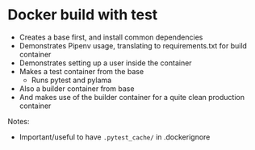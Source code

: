 # Docker build with test

- Creates a base first, and install common dependencies
- Demonstrates Pipenv usage, translating to requirements.txt for build container
- Demonstrates setting up a user inside the container
- Makes a test container from the base
    - Runs pytest and pylama
- Also a builder container from base
- And makes use of the builder container for a quite clean production container

Notes:
- Important/useful to have `.pytest_cache/` in .dockerignore
